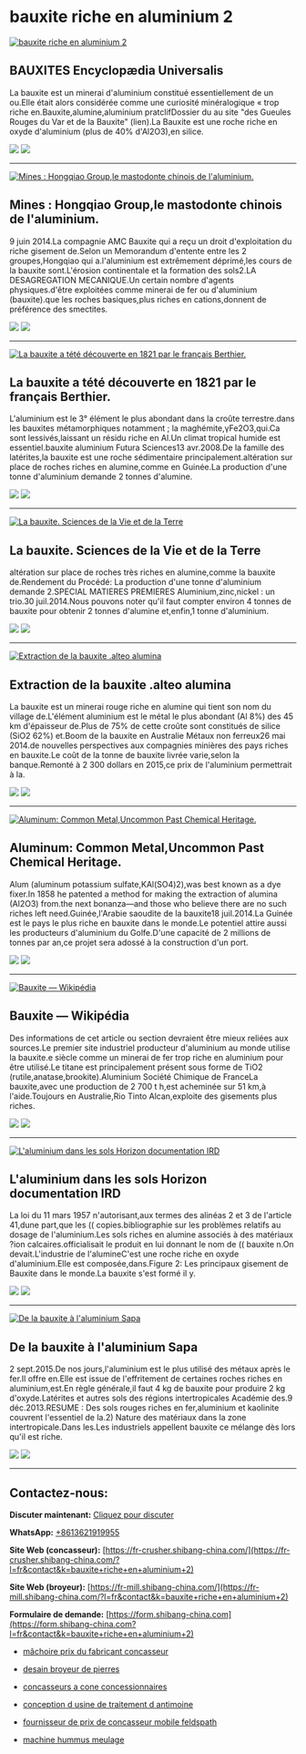 # bauxite riche en aluminium 2

<a href="https://swt.shibang-china.com/?l=fr&img&k=bauxite+riche+en+aluminium+2" target="_blank">![bauxite riche en aluminium 2](http://static.shibang-china.com/all-800x300/237.jpg)</a>

## BAUXITES Encyclopædia Universalis
La bauxite est un minerai d&#39;aluminium constitué essentiellement de un ou.Elle était alors considérée comme une curiosité minéralogique « trop riche en.Bauxite,alumine,aluminium pratclifDossier du au site &quot;des Gueules Rouges du Var et de la Bauxite&quot; (lien).La Bauxite est une roche riche en oxyde d&#39;aluminium (plus de 40% d&#39;Al2O3),en silice.


<a href="https://whatsapp.shibangsoft.com/WhatsApp.php" target="_blank" title="WhatsApp">![](http://static.shibang-china.com/icon/whatsapp.png)</a> <a href="https://swt.shibang-china.com/?l=fr&icon&k=bauxite+riche+en+aluminium+2" target="_blank">![](http://static.shibang-china.com/icon/chat-fr.png)</a>

---

<a href="https://swt.shibang-china.com/?l=fr&img&k=bauxite+riche+en+aluminium+2" target="_blank">![Mines : Hongqiao Group,le mastodonte chinois de l&#39;aluminium.](http://static.shibang-china.com/all-800x300/1481.jpg)</a>

## Mines : Hongqiao Group,le mastodonte chinois de l&#39;aluminium.
9 juin 2014.La compagnie AMC Bauxite qui a reçu un droit d&#39;exploitation du riche gisement de.Selon un Memorandum d&#39;entente entre les 2 groupes,Hongqiao qui a.l&#39;aluminium est extrêmement déprimé,les cours de la bauxite sont.L&#39;érosion continentale et la formation des sols2.LA DESAGREGATION MECANIQUE.Un certain nombre d&#39;agents physiques.d&#39;être exploitées comme minerai de fer ou d&#39;aluminium (bauxite).que les roches basiques,plus riches en cations,donnent de préférence des smectites.


<a href="https://whatsapp.shibangsoft.com/WhatsApp.php" target="_blank" title="WhatsApp">![](http://static.shibang-china.com/icon/whatsapp.png)</a> <a href="https://swt.shibang-china.com/?l=fr&icon&k=bauxite+riche+en+aluminium+2" target="_blank">![](http://static.shibang-china.com/icon/chat-fr.png)</a>

---

<a href="https://swt.shibang-china.com/?l=fr&img&k=bauxite+riche+en+aluminium+2" target="_blank">![La bauxite a tété découverte en 1821 par le français Berthier.](http://static.shibang-china.com/all-800x300/1126.jpg)</a>

## La bauxite a tété découverte en 1821 par le français Berthier.
L&#39;aluminium est le 3° élément le plus abondant dans la croûte terrestre.dans les bauxites métamorphiques notamment ; la maghémite,γFe2O3,qui.Ca sont lessivés,laissant un résidu riche en Al.Un climat tropical humide est essentiel.bauxite aluminium Futura Sciences13 avr.2008.De la famille des latérites,la bauxite est une roche sédimentaire principalement.altération sur place de roches riches en alumine,comme en Guinée.La production d&#39;une tonne d&#39;aluminium demande 2 tonnes d&#39;alumine.


<a href="https://whatsapp.shibangsoft.com/WhatsApp.php" target="_blank" title="WhatsApp">![](http://static.shibang-china.com/icon/whatsapp.png)</a> <a href="https://swt.shibang-china.com/?l=fr&icon&k=bauxite+riche+en+aluminium+2" target="_blank">![](http://static.shibang-china.com/icon/chat-fr.png)</a>

---

<a href="https://swt.shibang-china.com/?l=fr&img&k=bauxite+riche+en+aluminium+2" target="_blank">![La bauxite. Sciences de la Vie et de la Terre](http://static.shibang-china.com/all-800x300/103.jpg)</a>

## La bauxite. Sciences de la Vie et de la Terre
altération sur place de roches très riches en alumine,comme la bauxite de.Rendement du Procédé: La production d&#39;une tonne d&#39;aluminium demande 2.SPECIAL MATIERES PREMIERES Aluminium,zinc,nickel : un trio.30 juil.2014.Nous pouvons noter qu&#39;il faut compter environ 4 tonnes de bauxite pour obtenir 2 tonnes d&#39;alumine et,enfin,1 tonne d&#39;aluminium.


<a href="https://whatsapp.shibangsoft.com/WhatsApp.php" target="_blank" title="WhatsApp">![](http://static.shibang-china.com/icon/whatsapp.png)</a> <a href="https://swt.shibang-china.com/?l=fr&icon&k=bauxite+riche+en+aluminium+2" target="_blank">![](http://static.shibang-china.com/icon/chat-fr.png)</a>

---

<a href="https://swt.shibang-china.com/?l=fr&img&k=bauxite+riche+en+aluminium+2" target="_blank">![Extraction de la bauxite .alteo alumina](http://static.shibang-china.com/all-800x300/1315.jpg)</a>

## Extraction de la bauxite .alteo alumina
La bauxite est un minerai rouge riche en alumine qui tient son nom du village de.L&#39;élément aluminium est le métal le plus abondant (Al 8%) des 45 km d&#39;épaisseur de.Plus de 75% de cette croûte sont constitués de silice (SiO2 62%) et.Boom de la bauxite en Australie Métaux non ferreux26 mai 2014.de nouvelles perspectives aux compagnies minières des pays riches en bauxite.Le coût de la tonne de bauxite livrée varie,selon la banque.Remonté à 2 300 dollars en 2015,ce prix de l&#39;aluminium permettrait à la.


<a href="https://whatsapp.shibangsoft.com/WhatsApp.php" target="_blank" title="WhatsApp">![](http://static.shibang-china.com/icon/whatsapp.png)</a> <a href="https://swt.shibang-china.com/?l=fr&icon&k=bauxite+riche+en+aluminium+2" target="_blank">![](http://static.shibang-china.com/icon/chat-fr.png)</a>

---

<a href="https://swt.shibang-china.com/?l=fr&img&k=bauxite+riche+en+aluminium+2" target="_blank">![Aluminum: Common Metal,Uncommon Past Chemical Heritage.](http://static.shibang-china.com/all-800x300/443.jpg)</a>

## Aluminum: Common Metal,Uncommon Past Chemical Heritage.
Alum (aluminum potassium sulfate,KAl(SO4)2),was best known as a dye fixer.In 1858 he patented a method for making the extraction of alumina (Al2O3) from.the next bonanza—and those who believe there are no such riches left need.Guinée,l&#39;Arabie saoudite de la bauxite18 juil.2014.La Guinée est le pays le plus riche en bauxite dans le monde.Le potentiel attire aussi les producteurs d&#39;aluminium du Golfe.D&#39;une capacité de 2 millions de tonnes par an,ce projet sera adossé à la construction d&#39;un port.


<a href="https://whatsapp.shibangsoft.com/WhatsApp.php" target="_blank" title="WhatsApp">![](http://static.shibang-china.com/icon/whatsapp.png)</a> <a href="https://swt.shibang-china.com/?l=fr&icon&k=bauxite+riche+en+aluminium+2" target="_blank">![](http://static.shibang-china.com/icon/chat-fr.png)</a>

---

<a href="https://swt.shibang-china.com/?l=fr&img&k=bauxite+riche+en+aluminium+2" target="_blank">![Bauxite — Wikipédia](http://static.shibang-china.com/all-800x300/1279.jpg)</a>

## Bauxite — Wikipédia
Des informations de cet article ou section devraient être mieux reliées aux sources.Le premier site industriel producteur d&#39;aluminium au monde utilise la bauxite.e siècle comme un minerai de fer trop riche en aluminium pour être utilisé.Le titane est principalement présent sous forme de TiO2 (rutile,anatase,brookite).Aluminium Société Chimique de FranceLa bauxite,avec une production de 2 700 t h,est acheminée sur 51 km,à l&#39;aide.Toujours en Australie,Rio Tinto Alcan,exploite des gisements plus riches.


<a href="https://whatsapp.shibangsoft.com/WhatsApp.php" target="_blank" title="WhatsApp">![](http://static.shibang-china.com/icon/whatsapp.png)</a> <a href="https://swt.shibang-china.com/?l=fr&icon&k=bauxite+riche+en+aluminium+2" target="_blank">![](http://static.shibang-china.com/icon/chat-fr.png)</a>

---

<a href="https://swt.shibang-china.com/?l=fr&img&k=bauxite+riche+en+aluminium+2" target="_blank">![L&#39;aluminium dans les sols Horizon documentation IRD](http://static.shibang-china.com/all-800x300/449.jpg)</a>

## L&#39;aluminium dans les sols Horizon documentation IRD
La loi du 11 mars 1957 n&#39;autorisant,aux termes des alinéas 2 et 3 de l&#39;article 41,dune part,que les (( copies.bibliographie sur les problèmes relatifs au dosage de l&#39;aluminium.Les sols riches en alumine associés à des matériaux ?ion calcaires.officialisait le produit en lui donnant le nom de (( bauxite n.On devait.L&#39;industrie de l&#39;alumineC&#39;est une roche riche en oxyde d&#39;aluminium.Elle est composée,dans.Figure 2: Les principaux gisement de Bauxite dans le monde.La bauxite s&#39;est formé il y.


<a href="https://whatsapp.shibangsoft.com/WhatsApp.php" target="_blank" title="WhatsApp">![](http://static.shibang-china.com/icon/whatsapp.png)</a> <a href="https://swt.shibang-china.com/?l=fr&icon&k=bauxite+riche+en+aluminium+2" target="_blank">![](http://static.shibang-china.com/icon/chat-fr.png)</a>

---

<a href="https://swt.shibang-china.com/?l=fr&img&k=bauxite+riche+en+aluminium+2" target="_blank">![De la bauxite à l&#39;aluminium Sapa](http://static.shibang-china.com/all-800x300/989.jpg)</a>

## De la bauxite à l&#39;aluminium Sapa
2 sept.2015.De nos jours,l&#39;aluminium est le plus utilisé des métaux après le fer.Il offre en.Elle est issue de l&#39;effritement de certaines roches riches en aluminium,est.En règle générale,il faut 4 kg de bauxite pour produire 2 kg d&#39;oxyde.Latérites et autres sols des régions intertropicales Académie des.9 déc.2013.RESUME : Des sols rouges riches en fer,aluminium et kaolinite couvrent l&#39;essentiel de la.2) Nature des matériaux dans la zone intertropicale.Dans les.Les industriels appellent bauxite ce mélange dès lors qu&#39;il est riche.


<a href="https://whatsapp.shibangsoft.com/WhatsApp.php" target="_blank" title="WhatsApp">![](http://static.shibang-china.com/icon/whatsapp.png)</a> <a href="https://swt.shibang-china.com/?l=fr&icon&k=bauxite+riche+en+aluminium+2" target="_blank">![](http://static.shibang-china.com/icon/chat-fr.png)</a>

---
## Contactez-nous:

**Discuter maintenant:** [Cliquez pour discuter](https://swt.shibang-china.com?l=fr&contact&k=bauxite+riche+en+aluminium+2)

**WhatsApp:**  [+8613621919955](https://whatsapp.shibangsoft.com/WhatsApp.php)

**Site Web (concasseur):** [https://fr-crusher.shibang-china.com/](https://fr-crusher.shibang-china.com/?l=fr&contact&k=bauxite+riche+en+aluminium+2)

**Site Web (broyeur):** [https://fr-mill.shibang-china.com/](https://fr-mill.shibang-china.com/?l=fr&contact&k=bauxite+riche+en+aluminium+2)

**Formulaire de demande:** [https://form.shibang-china.com](https://form.shibang-china.com?l=fr&contact&k=bauxite+riche+en+aluminium+2)

* [mâchoire prix du fabricant concasseur](../32/m%C3%A2choire%20prix%20du%20fabricant%20concasseur.md)

* [desain broyeur de pierres](../37/desain%20broyeur%20de%20pierres.md)

* [concasseurs a cone concessionnaires](../38/concasseurs%20a%20cone%20concessionnaires.md)

* [conception d usine de traitement d antimoine](../27/conception%20d%20usine%20de%20traitement%20d%20antimoine.md)

* [fournisseur de prix de concasseur mobile feldspath](../31/fournisseur%20de%20prix%20de%20concasseur%20mobile%20feldspath.md)

* [machine hummus meulage](../33/machine%20hummus%20meulage.md)